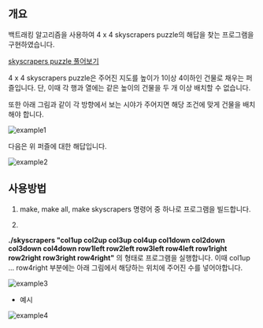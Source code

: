 ## 개요

백트래킹 알고리즘을 사용하여 4 x 4 skyscrapers puzzle의 해답을 찾는 프로그램을 구현하였습니다.

[skyscrapers puzzle 풀어보기](https://www.brainbashers.com/skyscrapers.asp)

4 x 4 skyscrapers puzzle은 주어진 지도를 높이가 1이상 4이하인 건물로 채우는 퍼즐입니다. 단, 이때 각 행과 열에는 같은 높이의 건물을 두 개 이상 배치할 수 없습니다.

또한 아래 그림과 같이 각 방향에서 보는 시야가 주어지면 해당 조건에 맞게 건물을 배치해야 합니다.

![example1](https://user-images.githubusercontent.com/97381683/224586276-1a94c9ea-927e-4677-b1d4-f329990d2f25.PNG)

다음은 위 퍼즐에 대한 해답입니다.

![example2](https://user-images.githubusercontent.com/97381683/224586420-46ad0ee9-38ec-4f67-9cc1-1ac3170255bb.PNG)

## 사용방법

1. make, make all, make skyscrapers 명령어 중 하나로 프로그램을 빌드합니다.

2.
**./skyscrapers "col1up col2up col3up col4up col1down col2down col3down col4down row1left row2left row3left row4left row1right row2right row3right row4right"**
의 형태로 프로그램을 실행합니다. 이때 col1up ... row4right 부분에는 아래 그림에서 해당하는 위치에 주어진 수를 넣어야합니다.

![example3](https://user-images.githubusercontent.com/97381683/224587727-f05bab44-50e3-4751-b687-b3771e686496.PNG)

- 예시

![example4](https://user-images.githubusercontent.com/97381683/224589430-ad689452-b76d-418b-ae08-d8b82f760b2c.PNG)
